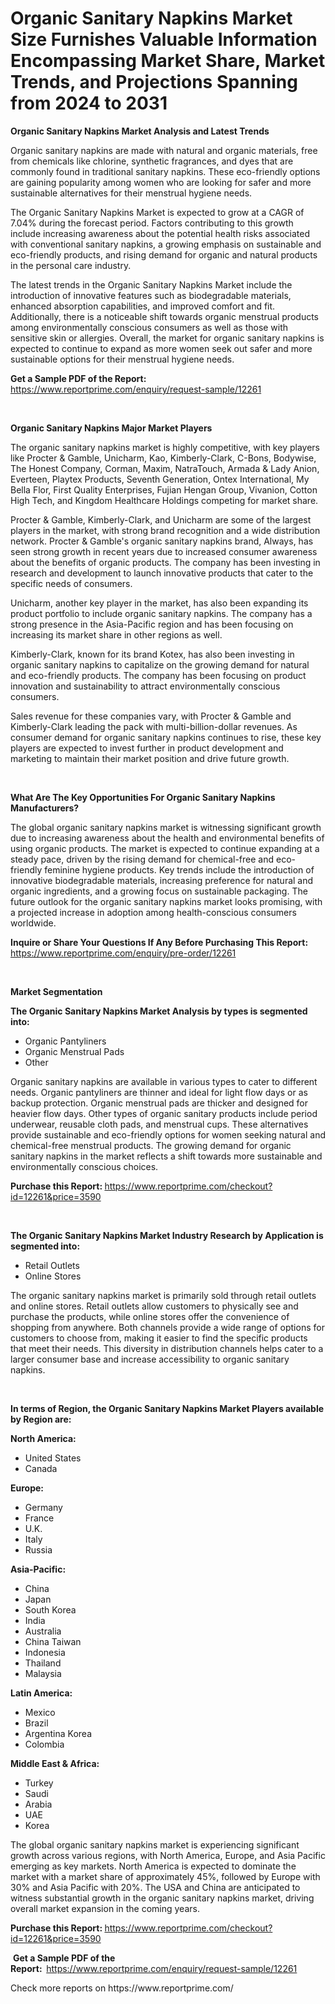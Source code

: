 <p><h1>Organic Sanitary Napkins Market Size Furnishes Valuable Information Encompassing Market Share, Market Trends, and Projections Spanning from 2024 to 2031</h1></p><p><strong>Organic Sanitary Napkins Market Analysis and Latest Trends</strong></p>
<p><p>Organic sanitary napkins are made with natural and organic materials, free from chemicals like chlorine, synthetic fragrances, and dyes that are commonly found in traditional sanitary napkins. These eco-friendly options are gaining popularity among women who are looking for safer and more sustainable alternatives for their menstrual hygiene needs.</p><p>The Organic Sanitary Napkins Market is expected to grow at a CAGR of 7.04% during the forecast period. Factors contributing to this growth include increasing awareness about the potential health risks associated with conventional sanitary napkins, a growing emphasis on sustainable and eco-friendly products, and rising demand for organic and natural products in the personal care industry.</p><p>The latest trends in the Organic Sanitary Napkins Market include the introduction of innovative features such as biodegradable materials, enhanced absorption capabilities, and improved comfort and fit. Additionally, there is a noticeable shift towards organic menstrual products among environmentally conscious consumers as well as those with sensitive skin or allergies. Overall, the market for organic sanitary napkins is expected to continue to expand as more women seek out safer and more sustainable options for their menstrual hygiene needs.</p></p>
<p><strong>Get a Sample PDF of the Report:&nbsp;</strong> <a href="https://www.reportprime.com/enquiry/request-sample/12261">https://www.reportprime.com/enquiry/request-sample/12261</a></p>
<p>&nbsp;</p>
<p><strong>Organic Sanitary Napkins Major Market Players</strong></p>
<p><p>The organic sanitary napkins market is highly competitive, with key players like Procter & Gamble, Unicharm, Kao, Kimberly-Clark, C-Bons, Bodywise, The Honest Company, Corman, Maxim, NatraTouch, Armada & Lady Anion, Everteen, Playtex Products, Seventh Generation, Ontex International, My Bella Flor, First Quality Enterprises, Fujian Hengan Group, Vivanion, Cotton High Tech, and Kingdom Healthcare Holdings competing for market share.</p><p>Procter & Gamble, Kimberly-Clark, and Unicharm are some of the largest players in the market, with strong brand recognition and a wide distribution network. Procter & Gamble's organic sanitary napkins brand, Always, has seen strong growth in recent years due to increased consumer awareness about the benefits of organic products. The company has been investing in research and development to launch innovative products that cater to the specific needs of consumers.</p><p>Unicharm, another key player in the market, has also been expanding its product portfolio to include organic sanitary napkins. The company has a strong presence in the Asia-Pacific region and has been focusing on increasing its market share in other regions as well.</p><p>Kimberly-Clark, known for its brand Kotex, has also been investing in organic sanitary napkins to capitalize on the growing demand for natural and eco-friendly products. The company has been focusing on product innovation and sustainability to attract environmentally conscious consumers.</p><p>Sales revenue for these companies vary, with Procter & Gamble and Kimberly-Clark leading the pack with multi-billion-dollar revenues. As consumer demand for organic sanitary napkins continues to rise, these key players are expected to invest further in product development and marketing to maintain their market position and drive future growth.</p></p>
<p>&nbsp;</p>
<p><strong>What Are The Key Opportunities For Organic Sanitary Napkins Manufacturers?</strong></p>
<p><p>The global organic sanitary napkins market is witnessing significant growth due to increasing awareness about the health and environmental benefits of using organic products. The market is expected to continue expanding at a steady pace, driven by the rising demand for chemical-free and eco-friendly feminine hygiene products. Key trends include the introduction of innovative biodegradable materials, increasing preference for natural and organic ingredients, and a growing focus on sustainable packaging. The future outlook for the organic sanitary napkins market looks promising, with a projected increase in adoption among health-conscious consumers worldwide.</p></p>
<p><strong>Inquire or Share Your Questions If Any Before Purchasing This Report:</strong> <a href="https://www.reportprime.com/enquiry/pre-order/12261">https://www.reportprime.com/enquiry/pre-order/12261</a></p>
<p>&nbsp;</p>
<p><strong>Market Segmentation</strong></p>
<p><strong>The Organic Sanitary Napkins Market Analysis by types is segmented into:</strong></p>
<p><ul><li>Organic Pantyliners</li><li>Organic Menstrual Pads</li><li>Other</li></ul></p>
<p><p>Organic sanitary napkins are available in various types to cater to different needs. Organic pantyliners are thinner and ideal for light flow days or as backup protection. Organic menstrual pads are thicker and designed for heavier flow days. Other types of organic sanitary products include period underwear, reusable cloth pads, and menstrual cups. These alternatives provide sustainable and eco-friendly options for women seeking natural and chemical-free menstrual products. The growing demand for organic sanitary napkins in the market reflects a shift towards more sustainable and environmentally conscious choices.</p></p>
<p><strong>Purchase this Report:&nbsp;</strong><a href="https://www.reportprime.com/checkout?id=12261&price=3590">https://www.reportprime.com/checkout?id=12261&price=3590</a></p>
<p>&nbsp;</p>
<p><strong>The Organic Sanitary Napkins Market Industry Research by Application is segmented into:</strong></p>
<p><ul><li>Retail Outlets</li><li>Online Stores</li></ul></p>
<p><p>The organic sanitary napkins market is primarily sold through retail outlets and online stores. Retail outlets allow customers to physically see and purchase the products, while online stores offer the convenience of shopping from anywhere. Both channels provide a wide range of options for customers to choose from, making it easier to find the specific products that meet their needs. This diversity in distribution channels helps cater to a larger consumer base and increase accessibility to organic sanitary napkins.</p></p>
<p>&nbsp;</p>
<p><strong>In terms of Region, the Organic Sanitary Napkins Market Players available by Region are:</strong></p>
<p>
    <p> <strong> North America: </strong>
        <ul>
            <li>United States</li>
            <li>Canada</li>
        </ul>
        </p> 
    <p> <strong> Europe: </strong>
        <ul>
            <li>Germany</li>
            <li>France</li>
            <li>U.K.</li>
            <li>Italy</li>
            <li>Russia</li>
        </ul>
        </p> 
    <p> <strong> Asia-Pacific: </strong>
        <ul>
            <li>China</li>
            <li>Japan</li>
            <li>South Korea</li>
            <li>India</li>
            <li>Australia</li>
            <li>China Taiwan</li>
            <li>Indonesia</li>
            <li>Thailand</li>
            <li>Malaysia</li>
        </ul>
        </p> 
    <p> <strong> Latin America: </strong>
        <ul>
            <li>Mexico</li>
            <li>Brazil</li>
            <li>Argentina Korea</li>
            <li>Colombia</li>
        </ul>
        </p> 
    <p> <strong> Middle East & Africa: </strong>
        <ul>
            <li>Turkey</li>
            <li>Saudi</li>
            <li>Arabia</li>
            <li>UAE</li>
            <li>Korea</li>
        </ul>
    </p>
    </p>
<p><p>The global organic sanitary napkins market is experiencing significant growth across various regions, with North America, Europe, and Asia Pacific emerging as key markets. North America is expected to dominate the market with a market share of approximately 45%, followed by Europe with 30% and Asia Pacific with 20%. The USA and China are anticipated to witness substantial growth in the organic sanitary napkins market, driving overall market expansion in the coming years.</p></p>
<p><strong>Purchase this Report: </strong><a href="https://www.reportprime.com/checkout?id=12261&price=3590">https://www.reportprime.com/checkout?id=12261&price=3590</a></p>
<p>&nbsp;<strong>Get a Sample PDF of the Report:&nbsp;&nbsp;</strong><a href="https://www.reportprime.com/enquiry/request-sample/12261">https://www.reportprime.com/enquiry/request-sample/12261</a></p>
<p><strong></strong></p>
<p>Check more reports on https://www.reportprime.com/</p>
